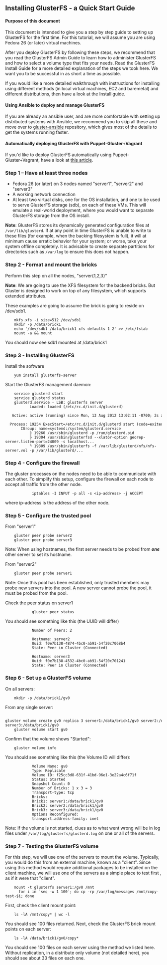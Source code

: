 Installing GlusterFS - a Quick Start Guide
-------

#### Purpose of this document

This document is intended to give you a step by step guide to setting up
GlusterFS for the first time. For this tutorial, we will assume you are
using Fedora 26 (or later) virtual machines.

After you deploy GlusterFS by following these steps,
we recommend that you read the GlusterFS Admin Guide to learn how to
administer GlusterFS and how to select a volume type that fits your
needs. Read the GlusterFS Install Guide for a more detailed explanation
of the steps we took here. We want you to be successful in as short a
time as possible.

If you would like a more detailed walkthrough with instructions for
installing using different methods (in local virtual machines, EC2 and
baremetal) and different distributions, then have a look at the Install
guide.

#### Using Ansible to deploy and manage GlusterFS

If you are already an ansible user, and are more comfortable with setting
up distributed systems with Ansible, we recommend you to skip all these and
move over to [gluster-ansible](https://github.com/gluster/gluster-ansible) repository, which gives most of the details to get the systems running faster.

#### Automatically deploying GlusterFS with Puppet-Gluster+Vagrant

If you'd like to deploy GlusterFS automatically using
Puppet-Gluster+Vagrant, have a look at [this
article](https://ttboj.wordpress.com/2014/01/08/automatically-deploying-glusterfs-with-puppet-gluster-vagrant/).


### Step 1 – Have at least three nodes

-   Fedora 26 (or later) on 3 nodes named "server1", "server2" and "server3"
-   A working network connection
-   At least two virtual disks, one for the OS installation, and one to be
    used to serve GlusterFS storage (sdb), on each of these VMs. This will
    emulate a real-world deployment, where you would want to separate
    GlusterFS storage from the OS install.

**Note**: GlusterFS stores its dynamically generated configuration files
    at `/var/lib/glusterd`. If at any point in time GlusterFS is unable to
    write to these files (for example, when the backing filesystem is full),
    it will at minimum cause erratic behavior for your system; or worse,
    take your system offline completely. It is advisable to create separate
    partitions for directories such as `/var/log` to ensure this does not
    happen.


### Step 2 - Format and mount the bricks

Perform this step on all the nodes, "server{1,2,3}"

**Note**: We are going to use the XFS filesystem for the backend bricks. But Gluster is designed to work on top of any filesystem, which supports extended attributes.

These examples are going to assume the brick is going to reside on /dev/sdb1.

		mkfs.xfs -i size=512 /dev/sdb1
		mkdir -p /data/brick1
		echo '/dev/sdb1 /data/brick1 xfs defaults 1 2' >> /etc/fstab
		mount -a && mount

You should now see sdb1 mounted at /data/brick1


### Step 3 - Installing GlusterFS

Install the software

		yum install glusterfs-server

Start the GlusterFS management daemon:

		service glusterd start
		service glusterd status
		glusterd.service - LSB: glusterfs server
		       Loaded: loaded (/etc/rc.d/init.d/glusterd)
		   Active: active (running) since Mon, 13 Aug 2012 13:02:11 -0700; 2s ago
		  Process: 19254 ExecStart=/etc/rc.d/init.d/glusterd start (code=exited, status=0/SUCCESS)
		   CGroup: name=systemd:/system/glusterd.service
		       ├ 19260 /usr/sbin/glusterd -p /run/glusterd.pid
		       ├ 19304 /usr/sbin/glusterfsd --xlator-option georep-server.listen-port=24009 -s localhost...
		       └ 19309 /usr/sbin/glusterfs -f /var/lib/glusterd/nfs/nfs-server.vol -p /var/lib/glusterd/...


        
### Step 4 - Configure the firewall

The gluster processes on the nodes need to be able to communicate with each other.
To simplify this setup, configure the firewall on each node to accept all traffic from the other node.

                iptables -I INPUT -p all -s <ip-address> -j ACCEPT

where ip-address is the address of the other node.


### Step 5 - Configure the trusted pool

From "server1"

		gluster peer probe server2
		gluster peer probe server3

Note: When using hostnames, the first server needs to be probed from
***one*** other server to set its hostname.

From "server2"

		gluster peer probe server1

Note: Once this pool has been established, only trusted members may
probe new servers into the pool. A new server cannot probe the pool, it
must be probed from the pool.

Check the peer status on server1

                gluster peer status

You should see something like this (the UUID will differ)

                Number of Peers: 2

                Hostname: server2
                Uuid: f0e7b138-4874-4bc0-ab91-54f20c7068b4
                State: Peer in Cluster (Connected)

                Hostname: server3
                Uuid: f0e7b138-4532-4bc0-ab91-54f20c701241
                State: Peer in Cluster (Connected)


### Step 6 - Set up a GlusterFS volume

On all servers:

		mkdir -p /data/brick1/gv0

From any single server:

		gluster volume create gv0 replica 3 server1:/data/brick1/gv0 server2:/data/brick1/gv0 server3:/data/brick1/gv0
		gluster volume start gv0

Confirm that the volume shows "Started":

		gluster volume info


You should see something like this (the Volume ID will differ):

                Volume Name: gv0
                Type: Replicate
                Volume ID: f25cc3d8-631f-41bd-96e1-3e22a4c6f71f
                Status: Started
                Snapshot Count: 0
                Number of Bricks: 1 x 3 = 3
                Transport-type: tcp
                Bricks:
                Brick1: server1:/data/brick1/gv0
                Brick2: server2:/data/brick1/gv0
                Brick3: server3:/data/brick1/gv0
                Options Reconfigured:
                transport.address-family: inet


Note: If the volume is not started, clues as to what went wrong will be
in log files under `/var/log/glusterfs/glusterd.log` on one or all of the servers.


### Step 7 - Testing the GlusterFS volume

For this step, we will use one of the servers to mount the volume.
Typically, you would do this from an external machine, known as a
"client". Since using this method would require additional packages to
be installed on the client machine, we will use one of the servers as
a simple place to test first , as if it were that "client".

		mount -t glusterfs server1:/gv0 /mnt
		  for i in `seq -w 1 100`; do cp -rp /var/log/messages /mnt/copy-test-$i; done

First, check the client mount point:

		ls -lA /mnt/copy* | wc -l

You should see 100 files returned. Next, check the GlusterFS brick mount
points on each server:

		ls -lA /data/brick1/gv0/copy*

You should see 100 files on each server using the method we listed here.
Without replication, in a distribute only volume (not detailed here), you
should see about 33 files on each one.

